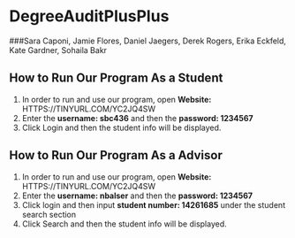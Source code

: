 # DegreeAuditPlusPlus
###Sara Caponi, Jamie Flores, Daniel Jaegers, Derek Rogers, Erika Eckfeld, Kate Gardner, Sohaila Bakr

## How to Run Our Program As a Student
1. In order to run and use our program, open **Website:** HTTPS://TINYURL.COM/YC2JQ4SW 
2. Enter the **username: sbc436** and then the **password: 1234567**
3. Click Login and then the student info will be displayed. 

## How to Run Our Program As a Advisor
1. In order to run and use our program, open **Website:** HTTPS://TINYURL.COM/YC2JQ4SW 
2. Enter the **username: nbalser** and then the **password: 1234567**
3. Click login and then input **student number: 14261685** under the student search section
3. Click Search and then the student info will be displayed. 

